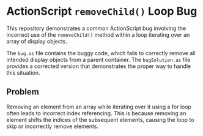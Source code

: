# ActionScript `removeChild()` Loop Bug

This repository demonstrates a common ActionScript bug involving the incorrect use of the `removeChild()` method within a loop iterating over an array of display objects.

The `bug.as` file contains the buggy code, which fails to correctly remove all intended display objects from a parent container. The `bugSolution.as` file provides a corrected version that demonstrates the proper way to handle this situation.

## Problem

Removing an element from an array while iterating over it using a for loop often leads to incorrect index referencing. This is because removing an element shifts the indices of the subsequent elements, causing the loop to skip or incorrectly remove elements.